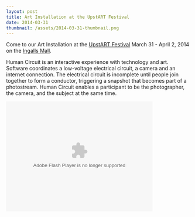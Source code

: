 ```yaml
---
layout: post
title: Art Installation at the UpstART Festival
date: 2014-03-31
thumbnail: /assets/2014-03-31-thumbnail.png
---
```


Come to our Art Installation at the [UpstART Festival](http://arts.umich.edu/upstartfest/schedule.php) March 31 - April 2, 2014 on the [Ingalls Mall](https://www.google.com/maps/place/Ingalls+Mall/@42.279509,-83.738341,17z/data=!3m1!4b1!4m2!3m1!1s0x883cae4100e47d0f:0x60e55b28ca4071bc).

Human Circuit is an interactive experience with technology and art. Software coordinates a low-voltage electrical circuit, a camera and an internet connection. The electrical circuit is incomplete until people join together to form a conductor, triggering a snapshot that becomes part of a photostream. Human Circuit enables a participant to be the photographer, the camera, and the subject at the same time.

<object width="400" height="300">
  <param name="flashvars" value="offsite=true&lang=en-us&page_show_url=%2Fphotos%2F120546063%40N05%2Fshow%2F&page_show_back_url=%2Fphotos%2F120546063%40N05%2F&user_id=120546063@N05&jump_to="></param>
  <param name="movie" value="https://www.flickr.com/apps/slideshow/show.swf?v=140556"></param>
  <param name="allowFullScreen" value="true"></param>
  <embed type="application/x-shockwave-flash" src="https://www.flickr.com/apps/slideshow/show.swf?v=140556" allowFullScreen="true" flashvars="offsite=true&lang=en-us&page_show_url=%2Fphotos%2F120546063%40N05%2Fshow%2F&page_show_back_url=%2Fphotos%2F120546063%40N05%2F&user_id=120546063@N05&jump_to=" width="400" height="300"></embed>
</object>
